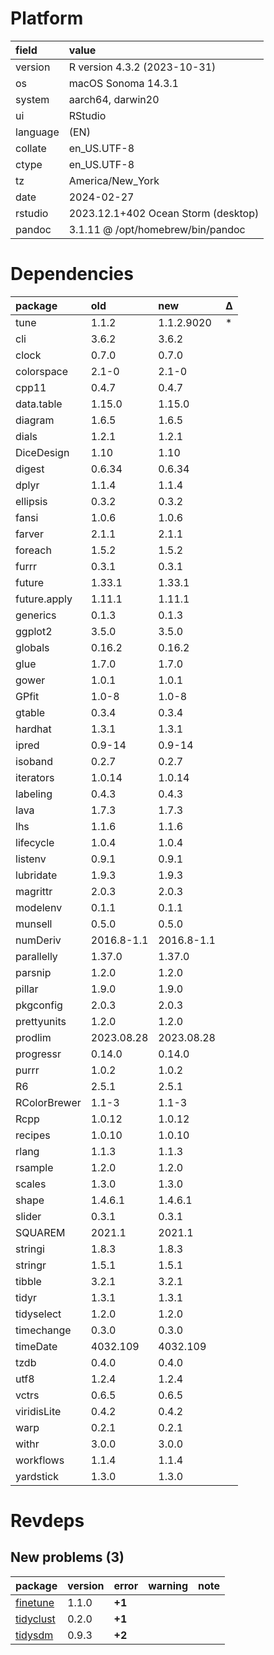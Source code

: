 # Platform

|field    |value                               |
|:--------|:-----------------------------------|
|version  |R version 4.3.2 (2023-10-31)        |
|os       |macOS Sonoma 14.3.1                 |
|system   |aarch64, darwin20                   |
|ui       |RStudio                             |
|language |(EN)                                |
|collate  |en_US.UTF-8                         |
|ctype    |en_US.UTF-8                         |
|tz       |America/New_York                    |
|date     |2024-02-27                          |
|rstudio  |2023.12.1+402 Ocean Storm (desktop) |
|pandoc   |3.1.11 @ /opt/homebrew/bin/pandoc   |

# Dependencies

|package      |old        |new        |Δ  |
|:------------|:----------|:----------|:--|
|tune         |1.1.2      |1.1.2.9020 |*  |
|cli          |3.6.2      |3.6.2      |   |
|clock        |0.7.0      |0.7.0      |   |
|colorspace   |2.1-0      |2.1-0      |   |
|cpp11        |0.4.7      |0.4.7      |   |
|data.table   |1.15.0     |1.15.0     |   |
|diagram      |1.6.5      |1.6.5      |   |
|dials        |1.2.1      |1.2.1      |   |
|DiceDesign   |1.10       |1.10       |   |
|digest       |0.6.34     |0.6.34     |   |
|dplyr        |1.1.4      |1.1.4      |   |
|ellipsis     |0.3.2      |0.3.2      |   |
|fansi        |1.0.6      |1.0.6      |   |
|farver       |2.1.1      |2.1.1      |   |
|foreach      |1.5.2      |1.5.2      |   |
|furrr        |0.3.1      |0.3.1      |   |
|future       |1.33.1     |1.33.1     |   |
|future.apply |1.11.1     |1.11.1     |   |
|generics     |0.1.3      |0.1.3      |   |
|ggplot2      |3.5.0      |3.5.0      |   |
|globals      |0.16.2     |0.16.2     |   |
|glue         |1.7.0      |1.7.0      |   |
|gower        |1.0.1      |1.0.1      |   |
|GPfit        |1.0-8      |1.0-8      |   |
|gtable       |0.3.4      |0.3.4      |   |
|hardhat      |1.3.1      |1.3.1      |   |
|ipred        |0.9-14     |0.9-14     |   |
|isoband      |0.2.7      |0.2.7      |   |
|iterators    |1.0.14     |1.0.14     |   |
|labeling     |0.4.3      |0.4.3      |   |
|lava         |1.7.3      |1.7.3      |   |
|lhs          |1.1.6      |1.1.6      |   |
|lifecycle    |1.0.4      |1.0.4      |   |
|listenv      |0.9.1      |0.9.1      |   |
|lubridate    |1.9.3      |1.9.3      |   |
|magrittr     |2.0.3      |2.0.3      |   |
|modelenv     |0.1.1      |0.1.1      |   |
|munsell      |0.5.0      |0.5.0      |   |
|numDeriv     |2016.8-1.1 |2016.8-1.1 |   |
|parallelly   |1.37.0     |1.37.0     |   |
|parsnip      |1.2.0      |1.2.0      |   |
|pillar       |1.9.0      |1.9.0      |   |
|pkgconfig    |2.0.3      |2.0.3      |   |
|prettyunits  |1.2.0      |1.2.0      |   |
|prodlim      |2023.08.28 |2023.08.28 |   |
|progressr    |0.14.0     |0.14.0     |   |
|purrr        |1.0.2      |1.0.2      |   |
|R6           |2.5.1      |2.5.1      |   |
|RColorBrewer |1.1-3      |1.1-3      |   |
|Rcpp         |1.0.12     |1.0.12     |   |
|recipes      |1.0.10     |1.0.10     |   |
|rlang        |1.1.3      |1.1.3      |   |
|rsample      |1.2.0      |1.2.0      |   |
|scales       |1.3.0      |1.3.0      |   |
|shape        |1.4.6.1    |1.4.6.1    |   |
|slider       |0.3.1      |0.3.1      |   |
|SQUAREM      |2021.1     |2021.1     |   |
|stringi      |1.8.3      |1.8.3      |   |
|stringr      |1.5.1      |1.5.1      |   |
|tibble       |3.2.1      |3.2.1      |   |
|tidyr        |1.3.1      |1.3.1      |   |
|tidyselect   |1.2.0      |1.2.0      |   |
|timechange   |0.3.0      |0.3.0      |   |
|timeDate     |4032.109   |4032.109   |   |
|tzdb         |0.4.0      |0.4.0      |   |
|utf8         |1.2.4      |1.2.4      |   |
|vctrs        |0.6.5      |0.6.5      |   |
|viridisLite  |0.4.2      |0.4.2      |   |
|warp         |0.2.1      |0.2.1      |   |
|withr        |3.0.0      |3.0.0      |   |
|workflows    |1.1.4      |1.1.4      |   |
|yardstick    |1.3.0      |1.3.0      |   |

# Revdeps

## New problems (3)

|package   |version |error  |warning |note |
|:---------|:-------|:------|:-------|:----|
|[finetune](problems.md#finetune)|1.1.0   |__+1__ |        |     |
|[tidyclust](problems.md#tidyclust)|0.2.0   |__+1__ |        |     |
|[tidysdm](problems.md#tidysdm)|0.9.3   |__+2__ |        |     |

